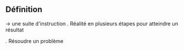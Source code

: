 
## Définition
-> une suite d'instruction
 . Réalité en plusieurs étapes pour atteindre un résultat

 . Résoudre un problème
 
